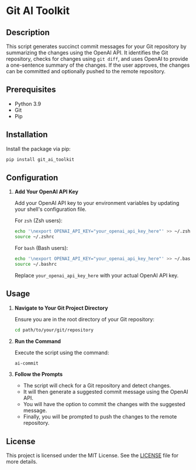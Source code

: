 # Git AI Toolkit

## Description

This script generates succinct commit messages for your Git repository by summarizing the changes using the OpenAI API. It identifies the Git repository, checks for changes using `git diff`, and uses OpenAI to provide a one-sentence summary of the changes. If the user approves, the changes can be committed and optionally pushed to the remote repository.

## Prerequisites

- Python 3.9
- Git
- Pip

## Installation

Install the package via pip:

```sh
pip install git_ai_toolkit
```

## Configuration

1. **Add Your OpenAI API Key**

   Add your OpenAI API key to your environment variables by updating your shell's configuration file.

   For `zsh` (Zsh users):
   
   ```sh
   echo '\nexport OPENAI_API_KEY="your_openai_api_key_here"' >> ~/.zshrc
   source ~/.zshrc
   ```

   For `bash` (Bash users):
   
   ```sh
   echo '\nexport OPENAI_API_KEY="your_openai_api_key_here"' >> ~/.bashrc
   source ~/.bashrc
   ```

   Replace `your_openai_api_key_here` with your actual OpenAI API key.

## Usage

1. **Navigate to Your Git Project Directory**

    Ensure you are in the root directory of your Git repository:

    ```sh
    cd path/to/your/git/repository
    ```

2. **Run the Command**

    Execute the script using the command:

    ```sh
    ai-commit
    ```

3. **Follow the Prompts**

    - The script will check for a Git repository and detect changes.
    - It will then generate a suggested commit message using the OpenAI API.
    - You will have the option to commit the changes with the suggested message.
    - Finally, you will be prompted to push the changes to the remote repository.


## License

This project is licensed under the MIT License. See the [LICENSE](LICENSE.txt) file for more details.

